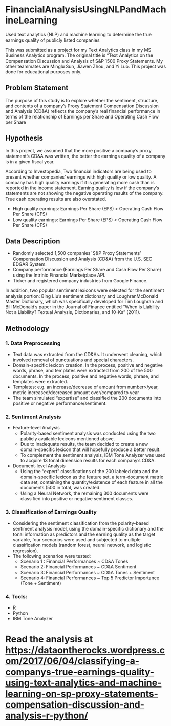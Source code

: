 # FinancialAnalysisUsingNLPandMachineLearning
Used text analytics (NLP) and machine learning to determine the true earnings quality of publicly listed companies

This was submitted as a project for my Text Analytics class in my MS Business Analytics program. The original title is “Text Analytics on the Compensation Discussion and Analysis of S&P 1500 Proxy Statements. My other teammates are Minglu Sun, Jiawen Zhou, and Yi Luo. This project was done for educational purposes only. 

## Problem Statement
The purpose of this study is to explore whether the sentiment, structure, and contents of a company’s Proxy Statement Compensation Discussion and Analysis (CD&A) reflects the company’s real financial performance in terms of the relationship of Earnings per Share and Operating Cash Flow per Share

## Hypothesis
In this project, we assumed that the more positive a company’s proxy statement’s CD&A was written, the better the earnings quality of a company is in a given fiscal year.

According to Investopedia, Two financial indicators are being used to present whether companies’ earnings with high quality or low quality. A company has high quality earnings if it is generating more cash than is reported in the income statement. Earning quality is low if the company’s statements are not showing the negative operating results of the company. True cash operating results are also overstated.

- High quality earnings: Earnings Per Share (EPS) > Operating Cash Flow Per Share (CFS)
- Low quality earnings: Earnings Per Share (EPS) < Operating Cash Flow Per Share (CFS)

## Data Description
- Randomly selected 1,500 companies’ S&P Proxy Statements’ Compensation Discussion and Analysis (CD&A) from the U.S.  SEC EDGAR System.
- Company performance (Earnings Per Share and Cash Flow Per Share) using the Intrinio Financial Marketplace API.
- Ticker and registered company industries from Google Finance.

In addition, two popular sentiment lexicons were selected for the sentiment analysis portion: Bing Liu’s sentiment dictionary and LoughranMcDonald Master Dictionary, which was specifically developed for Tim Loughran and Bill McDonald’s paper in the Journal of Finance entitled “When is Liability Not a Liability? Textual Analysis, Dictionaries, and 10-Ks” (2011).

## Methodology
### 1. Data Preprocessing
  - Text data was extracted from the CD&As. It underwent cleaning, which involved removal of punctuations and special characters.
  - Domain-specific lexicon creation. In the process, positive and negative words, phrase, and templates were extracted from 200 of the 500 documents. In the process, positive and negative words, phrase, and templates were extracted.
  - Templates: e.g. an increase/decrease of amount from number>/year, metric increased/decreased amount over/compared to year
  - The team simulated “expertise” and classified the 200 documents into positive or negative performance/sentiment.
### 2. Sentiment Analysis
  - Feature-level Analysis
    - Polarity-based sentiment analysis was conducted using the two publicly available lexicons mentioned above.
    - Due to inadequate results, the team decided to create a new domain-specific lexicon that will hopefully produce a better result.
    - To complement the sentiment analysis, IBM Tone Analyzer was used to acquire 13 tonal dimension results for each company’s CD&A.
  - Document-level Analysis
    - Using the “expert” classifications of the 200 labeled data and the domain-specific lexicon as the feature set, a term-document matrix data set, containing the quantity/existence of each feature in all the documents (500 in total, was created.
    - Using a Neural Network, the remaining 300 documents were classified into positive or negative sentiment classes.
### 3. Classification of Earnings Quality
  - Considering the sentiment classification from the polarity-based sentiment analysis model, using the domain-specific dictionary and the tonal information as predictors and the earning quality as the target variable, four scenarios were used and subjected to multiple classification models (random forest, neural network, and logistic regression).
  - The following scenarios were tested:
    - Scenario 1 : Financial Performances ~ CD&A Tones
    - Scenario 2: Financial Performances ~ CD&A Sentiment
    - Scenario 3: Financial Performances ~ CD&A Tones + Sentiment
    - Scenario 4: Financial Performances ~ Top 5 Predictor Importance (Tone + Sentiment)
### 4. Tools:
  - R
  - Python
  - IBM Tone Analyzer
  
  
# Read the analysis at https://dataontherocks.wordpress.com/2017/06/04/classifying-a-companys-true-earnings-quality-using-text-analytics-and-machine-learning-on-sp-proxy-statements-compensation-discussion-and-analysis-r-python/

